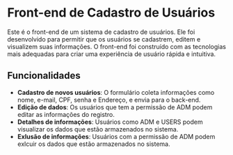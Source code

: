 # Front-end de Cadastro de Usuários

Este é o front-end de um sistema de cadastro de usuários. Ele foi desenvolvido para permitir que os usuários se cadastrem, editem e visualizem suas informações. O front-end foi construído com as tecnologias mais adequadas para criar uma experiência de usuário rápida e intuitiva.

## Funcionalidades

- **Cadastro de novos usuários**: O formulário coleta informações como nome, e-mail, CPF, senha e Endereço, e envia para o back-end.
- **Edição de dados**: Os usuários que tem a permissão de ADM podem editar as informações do registro.
- **Detalhes de informações**: Usuários como ADM e USERS podem visualizar os dados que estão armazenados no sistema.
- **Exlusão de informações**: Usuários com a permissão de ADM podem exlcuir os dados que estão armazenados no sistema.

